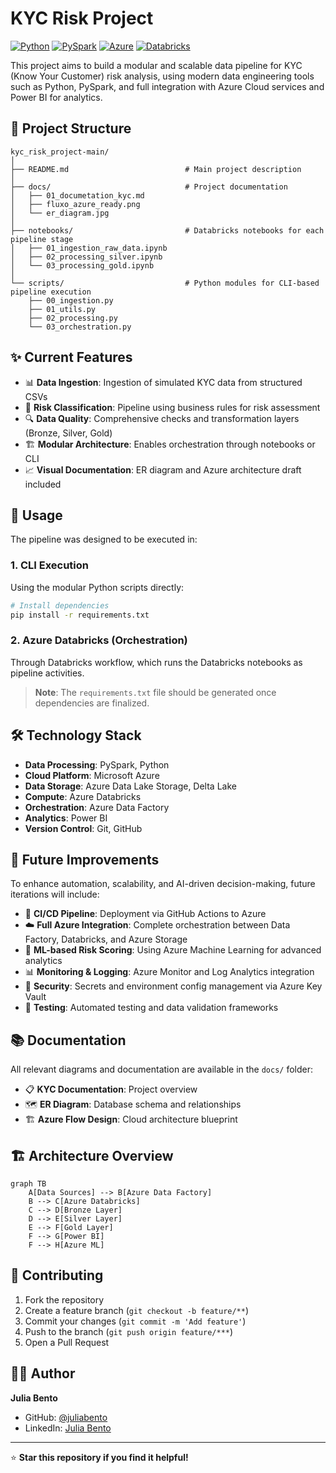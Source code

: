 # KYC Risk Project

[![Python](https://img.shields.io/badge/python-3.8+-blue.svg)](https://www.python.org/downloads/)
[![PySpark](https://img.shields.io/badge/pyspark-3.x-orange.svg)](https://spark.apache.org/docs/latest/api/python/)
[![Azure](https://img.shields.io/badge/azure-cloud-blue.svg)](https://azure.microsoft.com/)
[![Databricks](https://img.shields.io/badge/databricks-platform-red.svg)](https://databricks.com/)

This project aims to build a modular and scalable data pipeline for KYC (Know Your Customer) risk analysis, using modern data engineering tools such as Python, PySpark, and full integration with Azure Cloud services and Power BI for analytics.

## 📁 Project Structure

```
kyc_risk_project-main/
│
├── README.md                          # Main project description
│
├── docs/                              # Project documentation
│   ├── 01_documetation_kyc.md
│   ├── fluxo_azure_ready.png
│   └── er_diagram.jpg
│
├── notebooks/                         # Databricks notebooks for each pipeline stage
│   ├── 01_ingestion_raw_data.ipynb
│   ├── 02_processing_silver.ipynb
│   └── 03_processing_gold.ipynb
│
└── scripts/                           # Python modules for CLI-based pipeline execution
    ├── 00_ingestion.py
    ├── 01_utils.py
    ├── 02_processing.py
    └── 03_orchestration.py
```

## ✨ Current Features

- 📊 **Data Ingestion**: Ingestion of simulated KYC data from structured CSVs
- 🎯 **Risk Classification**: Pipeline using business rules for risk assessment
- 🔍 **Data Quality**: Comprehensive checks and transformation layers (Bronze, Silver, Gold)
- 🏗️ **Modular Architecture**: Enables orchestration through notebooks or CLI
- 📈 **Visual Documentation**: ER diagram and Azure architecture draft included

## 🚀 Usage

The pipeline was designed to be executed in:

### 1. CLI Execution
Using the modular Python scripts directly:

```bash
# Install dependencies
pip install -r requirements.txt

```

### 2. Azure Databricks (Orchestration)
Through Databricks workflow, which runs the Databricks notebooks as pipeline activities.

> **Note**: The `requirements.txt` file should be generated once dependencies are finalized.

## 🛠️ Technology Stack

- **Data Processing**: PySpark, Python
- **Cloud Platform**: Microsoft Azure
- **Data Storage**: Azure Data Lake Storage, Delta Lake
- **Compute**: Azure Databricks
- **Orchestration**: Azure Data Factory
- **Analytics**: Power BI
- **Version Control**: Git, GitHub

## 🔮 Future Improvements

To enhance automation, scalability, and AI-driven decision-making, future iterations will include:

- 🔄 **CI/CD Pipeline**: Deployment via GitHub Actions to Azure
- ☁️ **Full Azure Integration**: Complete orchestration between Data Factory, Databricks, and Azure Storage
- 🤖 **ML-based Risk Scoring**: Using Azure Machine Learning for advanced analytics
- 📊 **Monitoring & Logging**: Azure Monitor and Log Analytics integration
- 🔐 **Security**: Secrets and environment config management via Azure Key Vault
- 🧪 **Testing**: Automated testing and data validation frameworks

## 📚 Documentation

All relevant diagrams and documentation are available in the `docs/` folder:

- 📋 **KYC Documentation**: Project overview
- 🗺️ **ER Diagram**: Database schema and relationships
- 🏗️ **Azure Flow Design**: Cloud architecture blueprint

## 🏗️ Architecture Overview

```mermaid
graph TB
    A[Data Sources] --> B[Azure Data Factory]
    B --> C[Azure Databricks]
    C --> D[Bronze Layer]
    D --> E[Silver Layer]
    E --> F[Gold Layer]
    F --> G[Power BI]
    F --> H[Azure ML]
```

## 🤝 Contributing

1. Fork the repository
2. Create a feature branch (`git checkout -b feature/**`)
3. Commit your changes (`git commit -m 'Add feature'`)
4. Push to the branch (`git push origin feature/***`)
5. Open a Pull Request


## 👩‍💻 Author

**Julia Bento**

- GitHub: [@juliabento](https://github.com/juliabento)
- LinkedIn: [Julia Bento](https://linkedin.com/in/julia-soares-bento)

---

⭐ **Star this repository if you find it helpful!**
